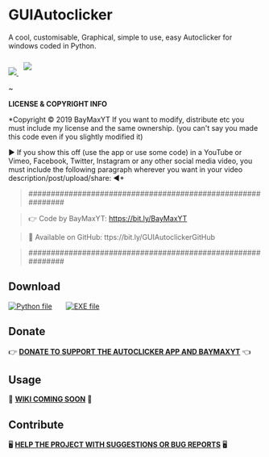 # GUIAutoclicker
A cool, customisable, Graphical, simple to use, easy Autoclicker for windows coded in Python.

<a href="https://github.com/ZeWhiteHatHacker/GUIAutoclicker/releases">
    <img src="https://img.shields.io/github/v/release/ZeWhiteHatHacker/GUIAutoclicker?color=green&label=Latest%20Release">
</a>

<a href="https://twitter.com/ArthurAB9">
    <img src="https://img.shields.io/twitter/url?url=https%3A%2F%2Fgithub.com%2FZeWhiteHatHacker%2FGUIAutoclicker" align="" hspace="10" vspace="10px">
</a>

~

**LICENSE & COPYRIGHT INFO**

*Copyright © 2019 BayMaxYT
If you want to modify, distribute etc you must include my license and the same ownership. (you can't say you made this code even if you slightly modified it)


▶ If you show this off (use the app or use some code) in a YouTube or Vimeo, Facebook, Twitter, Instagram or any other social media video, you must include the following paragraph wherever you want in your video description/post/upload/share: ◀*

> ############################################################

> 👉 Code by BayMaxYT: https://bit.ly/BayMaxYT

> 🔗 Available on GitHub: ttps://bit.ly/GUIAutoclickerGitHub

> ############################################################



## Download

[![Python file](http://icons.iconarchive.com/icons/cornmanthe3rd/plex/128/Other-python-icon.png)](https://link-to.net/53241/downloadpyfile)&nbsp;&nbsp;&nbsp;&nbsp;&nbsp;&nbsp;
[![EXE file](http://icons.iconarchive.com/icons/pelfusion/flat-file-type/128/exe-icon.png)](https://pastebin.com/ma9xw8yt)&nbsp;&nbsp;&nbsp;&nbsp;&nbsp;&nbsp;


## Donate

👉 **[DONATE TO SUPPORT THE AUTOCLICKER APP AND BAYMAXYT](https://en.tipeee.com/baymax-iii)** 👈 

## Usage

📝 **[WIKI COMING SOON](https://github.com/ZeWhiteHatHacker/GUIAutoclicker/wiki)** 📝

## Contribute

🖥️ **[HELP THE PROJECT WITH SUGGESTIONS OR BUG REPORTS](https://github.com/ZeWhiteHatHacker/GUIAutoclicker/issues)** 🖥️
